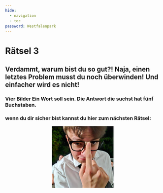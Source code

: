 ```yaml
---
hide:
  - navigation
  - toc
password: Westfalenpark
---
```



# Rätsel 3
## Verdammt, warum bist du so gut?! Naja, einen letztes Problem musst du noch überwinden! Und einfacher wird es nicht!
### Vier Bilder Ein Wort soll sein. Die Antwort die suchst hat fünf Buchstaben.

### **wenn du dir sicher bist kannst du hier zum nächsten Rätsel:**  
<a href="Rätsel4" target="_blank">
    <img src="img/Schlaubi.jpg" alt="Button" width="200" style="display: block; margin: 0 auto;">
</a>
